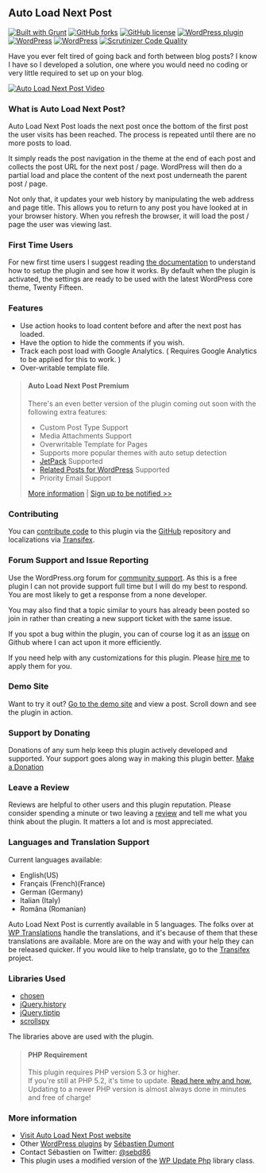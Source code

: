 ## Auto Load Next Post

[![Built with Grunt](https://cdn.gruntjs.com/builtwith.png?style=flat)](http://gruntjs.com/)  [![GitHub forks](https://img.shields.io/github/forks/seb86/Auto-Load-Next-Post.svg?style=flat)](https://github.com/seb86/Auto-Load-Next-Post/network) [![GitHub license](https://img.shields.io/badge/license-GPLv2-blue.svg?style=flat)](https://raw.githubusercontent.com/seb86/Auto-Load-Next-Post/master/license.txt) [![WordPress plugin](https://img.shields.io/wordpress/plugin/v/auto-load-next-post.svg?style=flat)](https://wordpress.org/plugins/auto-load-next-post/) [![WordPress](https://img.shields.io/wordpress/plugin/dt/auto-load-next-post.svg?style=flat)](https://wordpress.org/plugins/auto-load-next-post/) [![WordPress](https://img.shields.io/wordpress/v/auto-load-next-post.svg?style=flat)](https://wordpress.org/plugins/auto-load-next-post/) [![Scrutinizer Code Quality](https://scrutinizer-ci.com/g/seb86/Auto-Load-Next-Post/badges/quality-score.png)](https://scrutinizer-ci.com/g/seb86/Auto-Load-Next-Post/)

Have you ever felt tired of going back and forth between blog posts? I know I have so I developed a solution, one where you would need no coding or very little required to set up on your blog.

[![Auto Load Next Post Video](https://raw.githubusercontent.com/seb86/Auto-Load-Next-Post/master/youtube-video-screenshot.png)](https://www.youtube.com/watch?v=EvBCPXVe2U4)

### What is Auto Load Next Post?
Auto Load Next Post loads the next post once the bottom of the first post the user visits has been reached. The process is repeated until there are no more posts to load.

It simply reads the post navigation in the theme at the end of each post and collects the post URL for the next post / page. WordPress will then do a partial load and place the content of the next post underneath the parent post / page.

Not only that, it updates your web history by manipulating the web address and page title. This allows you to return to any post you have looked at in your browser history. When you refresh the browser, it will load the post / page the user was viewing last.

### First Time Users
For new first time users I suggest reading [the documentation](https://github.com/seb86/Auto-Load-Next-Post/wiki) to understand how to setup the plugin and see how it works. By default when the plugin is activated, the settings are ready to be used with the latest WordPress core theme, Twenty Fifteen.

### Features
* Use action hooks to load content before and after the next post has loaded.
* Have the option to hide the comments if you wish.
* Track each post load with Google Analytics. ( Requires Google Analytics to be applied for this to work. )
* Over-writable template file.

> #### Auto Load Next Post Premium
> There's an even better version of the plugin coming out soon with the following extra features:
> - Custom Post Type Support<br />
> - Media Attachments Support<br />
> - Overwritable Template for Pages<br />
> - Supports more popular themes with auto setup detection<br />
> - [JetPack](https://wordpress.org/plugins/jetpack/) Supported<br />
> - [Related Posts for WordPress](https://wordpress.org/plugins/related-posts-for-wp/) Supported<br />
> - Priority Email Support<br />
>
> [More information](https://autoloadnextpost.com/?utm_source=github-repo&utm_medium=link&utm_campaign=after-features-info-link) | [Sign up to be notified >>](http://eepurl.com/bvLz2H)

### Contributing
You can [contribute code](https://github.com/seb86/Auto-Load-Next-Post/blob/master/CONTRIBUTING.md) to this plugin via the [GitHub](https://github.com/seb86/Auto-Load-Next-Post/blob/master/CONTRIBUTING.md) repository and localizations via [Transifex](https://www.transifex.com/projects/p/auto-load-next-post/).

### Forum Support and Issue Reporting
Use the WordPress.org forum for [community support](https://wordpress.org/support/plugin/auto-load-next-post). As this is a free plugin I can not provide support full time but I will do my best to respond. You are most likely to get a response from a none developer.

You may also find that a topic similar to yours has already been posted so join in rather than creating a new support ticket with the same issue.

If you spot a bug within the plugin, you can of course log it as an [issue](https://github.com/seb86/Auto-Load-Next-Post/issues) on Github where I can act upon it more efficiently.

If you need help with any customizations for this plugin. Please [hire me](https://sebastiendumont.com) to apply them for you.

### Demo Site
Want to try it out? [Go to the demo site](http://demo.autoloadnextpost.com) and view a post. Scroll down and see the plugin in action.

### Support by Donating
Donations of any sum help keep this plugin actively developed and supported. Your support goes along way in making this plugin better. [Make a Donation](https://autoloadnextpost.com/donate.htm)

### Leave a Review
Reviews are helpful to other users and this plugin reputation. Please consider spending a minute or two leaving a [review](https://wordpress.org/support/view/plugin-reviews/auto-load-next-post?rate=5#postform) and tell me what you think about the plugin. It matters a lot and is most appreciated.

### Languages and Translation Support
Current languages available:
* English(US)
* Français (French)(France)
* German (Germany)
* Italian (Italy)
* Româna (Romanian)

Auto Load Next Post is currently available in 5 languages. The folks over at [WP Translations](http://wp-translations.org/) handle the translations, and it's because of them that these translations are available. More are on the way and with your help they can be released quicker. If you would like to help translate, go to the [Transifex](https://www.transifex.com/projects/p/auto-load-next-post/) project.

### Libraries Used
- [chosen](https://github.com/harvesthq/chosen)
- [jQuery.history](https://github.com/browserstate/history.js)
- [jQuery.tiptip](https://github.com/drewwilson/TipTip)
- [scrollspy](https://github.com/thesmart/jquery-scrollspy)

The libraries above are used with the plugin.

> #### PHP Requirement
> This plugin requires PHP version 5.3 or higher.<br />
> If you're still at PHP 5.2, it's time to update. [Read here why and how.](http://www.wpupdatephp.com/update/)<br />
> Updating to a newer PHP version is almost always done in minutes and free of charge!

### More information
* [Visit Auto Load Next Post website](https://autoloadnextpost.com)
* Other [WordPress plugins](http://profiles.wordpress.org/sebd86/) by [Sébastien Dumont](https://sebastiendumont.com)
* Contact Sébastien on Twitter: [@sebd86](https://twitter.com/sebd86)
* This plugin uses a modified version of the [WP Update Php](https://github.com/seb86/wp-update-php) library class.
